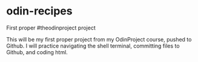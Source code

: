 # odin-recipes
First proper #theodinproject project

This will be my first proper project from my OdinProject course, pushed to Github. 
I will practice navigating the shell terminal, committing files to Github, and coding html. 
